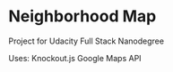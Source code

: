 # Neighborhood Map

Project for Udacity Full Stack Nanodegree

Uses:
    Knockout.js
    Google Maps API
